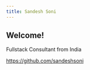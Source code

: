 ```yaml
---
title: Sandesh Soni
---
```


## Welcome!

Fullstack Consultant from India

https://github.com/sandeshsoni

